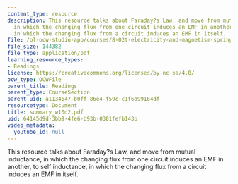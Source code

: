 ```yaml
---
content_type: resource
description: This resource talks about Faraday?s Law, and move from mutual inductance,
  in which the changing flux from one circuit induces an EMF in another, to self inductance,
  in which the changing flux from a circuit induces an EMF in itself.
file: /ol-ocw-studio-app/courses/8-02t-electricity-and-magnetism-spring-2005/64145d9d3bb94fe6b93b0301fefb143b_summary_w10d2.pdf
file_size: 144382
file_type: application/pdf
learning_resource_types:
- Readings
license: https://creativecommons.org/licenses/by-nc-sa/4.0/
ocw_type: OCWFile
parent_title: Readings
parent_type: CourseSection
parent_uid: a1134647-b0ff-86e4-f59c-c1f6b99164df
resourcetype: Document
title: summary_w10d2.pdf
uid: 64145d9d-3bb9-4fe6-b93b-0301fefb143b
video_metadata:
  youtube_id: null
---
```

This resource talks about Faraday?s Law, and move from mutual inductance, in which the changing flux from one circuit induces an EMF in another, to self inductance, in which the changing flux from a circuit induces an EMF in itself.
